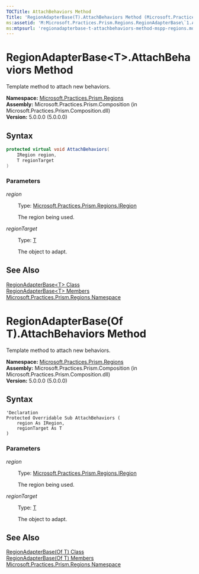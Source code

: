 ```yaml
---
TOCTitle: AttachBehaviors Method
Title: 'RegionAdapterBase(T).AttachBehaviors Method (Microsoft.Practices.Prism.Regions)'
ms:assetid: 'M:Microsoft.Practices.Prism.Regions.RegionAdapterBase\`1.AttachBehaviors(Microsoft.Practices.Prism.Regions.IRegion,\`0)'
ms:mtpsurl: 'regionadapterbase-t-attachbehaviors-method-mspp-regions.md'
---
```


# RegionAdapterBase&lt;T&gt;.AttachBehaviors Method

Template method to attach new behaviors.

**Namespace:** [Microsoft.Practices.Prism.Regions](/patterns-practices/reference/mspp-regions-namespace)  
**Assembly:** Microsoft.Practices.Prism.Composition (in Microsoft.Practices.Prism.Composition.dll)  
**Version:** 5.0.0.0 (5.0.0.0)

## Syntax

```C#
protected virtual void AttachBehaviors(
	IRegion region,
	T regionTarget
)
```

### Parameters

*region*

&nbsp;&nbsp;&nbsp;&nbsp;&nbsp;&nbsp;&nbsp;&nbsp;Type: [Microsoft.Practices.Prism.Regions.IRegion](/patterns-practices/reference/iregion-interface-mspp-regions)

&nbsp;&nbsp;&nbsp;&nbsp;&nbsp;&nbsp;&nbsp;&nbsp;The region being used.

*regionTarget*  

&nbsp;&nbsp;&nbsp;&nbsp;&nbsp;&nbsp;&nbsp;&nbsp;Type: [T](/patterns-practices/reference/regionadapterbase-t-class-mspp-regions)

&nbsp;&nbsp;&nbsp;&nbsp;&nbsp;&nbsp;&nbsp;&nbsp;The object to adapt.

## See Also

[RegionAdapterBase&lt;T&gt; Class](/patterns-practices/reference/regionadapterbase-t-class-mspp-regions)  
[RegionAdapterBase&lt;T&gt; Members](/patterns-practices/reference/regionadapterbase-t-members-mspp-regions)  
[Microsoft.Practices.Prism.Regions Namespace](/patterns-practices/reference/mspp-regions-namespace)  

# RegionAdapterBase(Of T).AttachBehaviors Method

Template method to attach new behaviors.

**Namespace:** [Microsoft.Practices.Prism.Regions](/patterns-practices/reference/mspp-regions-namespace)  
**Assembly:** Microsoft.Practices.Prism.Composition (in Microsoft.Practices.Prism.Composition.dll)  
**Version:** 5.0.0.0 (5.0.0.0)

## Syntax

```VB
'Declaration
Protected Overridable Sub AttachBehaviors ( 
	region As IRegion,
	regionTarget As T
)
```

### Parameters

*region*

&nbsp;&nbsp;&nbsp;&nbsp;&nbsp;&nbsp;&nbsp;&nbsp;Type: [Microsoft.Practices.Prism.Regions.IRegion](/patterns-practices/reference/iregion-interface-mspp-regions)

&nbsp;&nbsp;&nbsp;&nbsp;&nbsp;&nbsp;&nbsp;&nbsp;The region being used.

*regionTarget*  

&nbsp;&nbsp;&nbsp;&nbsp;&nbsp;&nbsp;&nbsp;&nbsp;Type: [T](/patterns-practices/reference/regionadapterbase-t-class-mspp-regions)

&nbsp;&nbsp;&nbsp;&nbsp;&nbsp;&nbsp;&nbsp;&nbsp;The object to adapt.

## See Also

[RegionAdapterBase(Of T) Class](/patterns-practices/reference/regionadapterbase-t-class-mspp-regions)  
[RegionAdapterBase(Of T) Members](/patterns-practices/reference/regionadapterbase-t-members-mspp-regions)  
[Microsoft.Practices.Prism.Regions Namespace](/patterns-practices/reference/mspp-regions-namespace)  